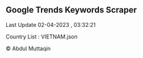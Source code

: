 

## Google Trends Keywords Scraper 
 
Last Update 02-04-2023 , 03:32:21

Country List :
VIETNAM.json



© Abdul Muttaqin 
